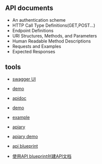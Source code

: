 ## API documents
+ An authentication scheme
+ HTTP Call Type Definitions(GET,POST...)
+ Endpoint Definitions
+ URI Structures, Methods, and Parameters
+ Human Readable Method Descriptions
+ Requests and Examples
+ Expected Responses

## tools
+ [swagger UI](https://swagger.io/tools/swagger-ui/)
+ [demo](https://petstore.swagger.io/)

+ [apidoc](https://github.com/apidoc/apidoc)
+ [demo](https://apidocjs.com/#demo)
+ [example](https://apidocjs.com/example/#api-User-GetUser)

+ [apiary](https://apiary.io/)
+ [apiary demo](https://pandurangpatil.docs.apiary.io/#introduction/allowed-https-requests:)
+ [api blueprint](https://apiblueprint.org/)
+ [使用API blueprint创建API文档](https://jimmysong.io/posts/creating-api-document-with-api-blueprint/)